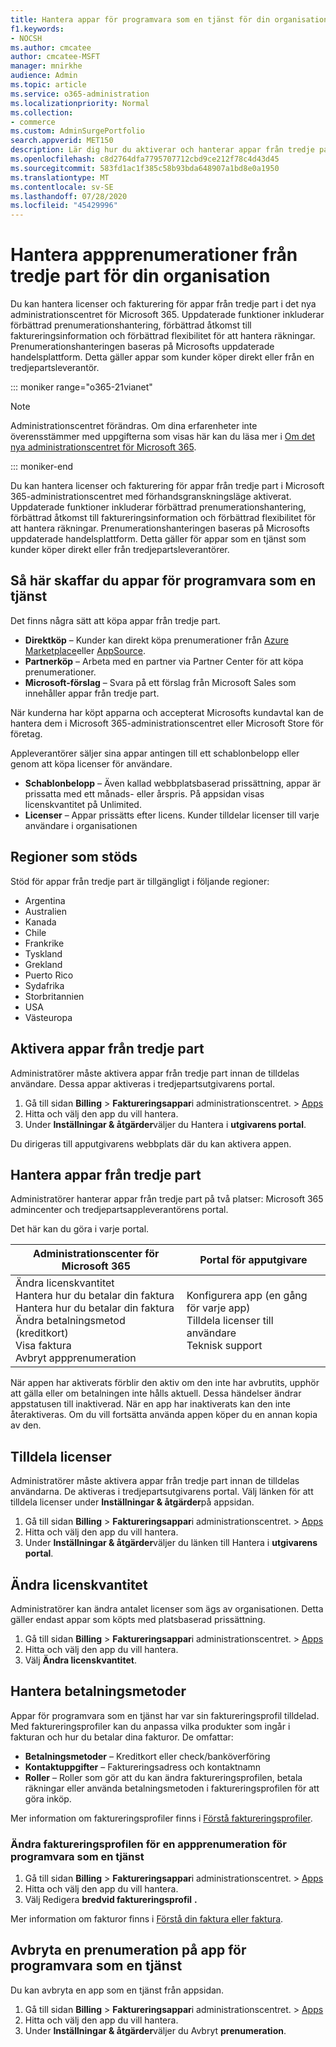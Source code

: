 ```yaml
---
title: Hantera appar för programvara som en tjänst för din organisation
f1.keywords:
- NOCSH
ms.author: cmcatee
author: cmcatee-MSFT
manager: mnirkhe
audience: Admin
ms.topic: article
ms.service: o365-administration
ms.localizationpriority: Normal
ms.collection:
- commerce
ms.custom: AdminSurgePortfolio
search.appverid: MET150
description: Lär dig hur du aktiverar och hanterar appar från tredje part i Microsoft 365 administrationscenter.
ms.openlocfilehash: c8d2764dfa7795707712cbd9ce212f78c4d43d45
ms.sourcegitcommit: 583fd1ac1f385c58b93bda648907a1bd8e0a1950
ms.translationtype: MT
ms.contentlocale: sv-SE
ms.lasthandoff: 07/28/2020
ms.locfileid: "45429996"
---
```

# <a name="manage-third-party-app-subscriptions-for-your-organization"></a>Hantera appprenumerationer från tredje part för din organisation

Du kan hantera licenser och fakturering för appar från tredje part i det nya administrationscentret för Microsoft 365. Uppdaterade funktioner inkluderar förbättrad prenumerationshantering, förbättrad åtkomst till faktureringsinformation och förbättrad flexibilitet för att hantera räkningar. Prenumerationshanteringen baseras på Microsofts uppdaterade handelsplattform. Detta gäller appar som kunder köper direkt eller från en tredjepartsleverantör.

::: moniker range="o365-21vianet"

> [!NOTE]
> Administrationscentret förändras. Om dina erfarenheter inte överensstämmer med uppgifterna som visas här kan du läsa mer i [Om det nya administrationscentret för Microsoft 365](https://docs.microsoft.com/microsoft-365/admin/microsoft-365-admin-center-preview?view=o365-21vianet).

::: moniker-end

Du kan hantera licenser och fakturering för appar från tredje part i Microsoft 365-administrationscentret med förhandsgranskningsläge aktiverat. Uppdaterade funktioner inkluderar förbättrad prenumerationshantering, förbättrad åtkomst till faktureringsinformation och förbättrad flexibilitet för att hantera räkningar. Prenumerationshanteringen baseras på Microsofts uppdaterade handelsplattform. Detta gäller för appar som en tjänst som kunder köper direkt eller från tredjepartsleverantörer.


## <a name="how-to-get-software-as-a-service-apps"></a>Så här skaffar du appar för programvara som en tjänst

Det finns några sätt att köpa appar från tredje part.

- **Direktköp** – Kunder kan direkt köpa prenumerationer från [Azure Marketplace](https://azuremarketplace.microsoft.com/marketplace/)eller [AppSource](https://www.appsource.com/).
- **Partnerköp** – Arbeta med en partner via Partner Center för att köpa prenumerationer.
- **Microsoft-förslag** – Svara på ett förslag från Microsoft Sales som innehåller appar från tredje part.

När kunderna har köpt apparna och accepterat Microsofts kundavtal kan de hantera dem i Microsoft 365-administrationscentret eller Microsoft Store för företag.

Appleverantörer säljer sina appar antingen till ett schablonbelopp eller genom att köpa licenser för användare.

- **Schablonbelopp** – Även kallad webbplatsbaserad prissättning, appar är prissatta med ett månads- eller årspris. På appsidan visas licenskvantitet på Unlimited.
- **Licenser** – Appar prissätts efter licens. Kunder tilldelar licenser till varje användare i organisationen

## <a name="supported-regions"></a>Regioner som stöds

Stöd för appar från tredje part är tillgängligt i följande regioner:

- Argentina
- Australien
- Kanada
- Chile
- Frankrike
- Tyskland
- Grekland
- Puerto Rico
- Sydafrika
- Storbritannien
- USA
- Västeuropa

## <a name="activate-third-party-apps"></a>Aktivera appar från tredje part

Administratörer måste aktivera appar från tredje part innan de tilldelas användare. Dessa appar aktiveras i tredjepartsutgivarens portal.

1. Gå till sidan **Billing**  >  **Faktureringsappar**i administrationscentret.  >  <a href="https://go.microsoft.com/fwlink/p/?linkid=2125823" target="_blank">Apps</a>
2. Hitta och välj den app du vill hantera.
3. Under **Inställningar & åtgärder**väljer du Hantera i **utgivarens portal**.

Du dirigeras till apputgivarens webbplats där du kan aktivera appen.

## <a name="manage-third-party-apps"></a>Hantera appar från tredje part

Administratörer hanterar appar från tredje part på två platser: Microsoft 365 admincenter och tredjepartsappleverantörens portal.

Det här kan du göra i varje portal.

| Administrationscenter för Microsoft 365 | Portal för apputgivare |
| --- | --- |
| Ändra licenskvantitet <br> Hantera hur du betalar din faktura <br> Hantera hur du betalar din faktura <br> Ändra betalningsmetod (kreditkort) <br> Visa faktura <br> Avbryt appprenumeration | Konfigurera app (en gång för varje app) <br> Tilldela licenser till användare <br> Teknisk support |

När appen har aktiverats förblir den aktiv om den inte har avbrutits, upphör att gälla eller om betalningen inte hålls aktuell. Dessa händelser ändrar appstatusen till inaktiverad. När en app har inaktiverats kan den inte återaktiveras. Om du vill fortsätta använda appen köper du en annan kopia av den.

## <a name="assign-licenses"></a>Tilldela licenser

Administratörer måste aktivera appar från tredje part innan de tilldelas användarna. De aktiveras i tredjepartsutgivarens portal. Välj länken för att tilldela licenser under **Inställningar & åtgärder**på appsidan.

1. Gå till sidan **Billing**  >  **Faktureringsappar**i administrationscentret.  >  <a href="https://go.microsoft.com/fwlink/p/?linkid=2125823" target="_blank">Apps</a>
2. Hitta och välj den app du vill hantera.
3. Under **Inställningar & åtgärder**väljer du länken till Hantera i **utgivarens portal**.

## <a name="change-license-quantity"></a>Ändra licenskvantitet

Administratörer kan ändra antalet licenser som ägs av organisationen. Detta gäller endast appar som köpts med platsbaserad prissättning.

1. Gå till sidan **Billing**  >  **Faktureringsappar**i administrationscentret.  >  <a href="https://go.microsoft.com/fwlink/p/?linkid=2125823" target="_blank">Apps</a>
2. Hitta och välj den app du vill hantera.
3. Välj **Ändra licenskvantitet**.

## <a name="manage-payment-methods"></a>Hantera betalningsmetoder

Appar för programvara som en tjänst har var sin faktureringsprofil tilldelad. Med faktureringsprofiler kan du anpassa vilka produkter som ingår i fakturan och hur du betalar dina fakturor. De omfattar:

- **Betalningsmetoder** – Kreditkort eller check/banköverföring
- **Kontaktuppgifter** – Faktureringsadress och kontaktnamn
- **Roller** – Roller som gör att du kan ändra faktureringsprofilen, betala räkningar eller använda betalningsmetoden i faktureringsprofilen för att göra inköp.

Mer information om faktureringsprofiler finns i [Förstå faktureringsprofiler](https://docs.microsoft.com/microsoft-store/billing-profile).

### <a name="change-the-billing-profile-on-a-software-as-a-service-app-subscription"></a>Ändra faktureringsprofilen för en appprenumeration för programvara som en tjänst

1. Gå till sidan **Billing**  >  **Faktureringsappar**i administrationscentret.  >  <a href="https://go.microsoft.com/fwlink/p/?linkid=2125823" target="_blank">Apps</a>
2. Hitta och välj den app du vill hantera.
3. Välj Redigera **bredvid faktureringsprofil** **.**

Mer information om fakturor finns i [Förstå din faktura eller faktura](billing-and-payments/understand-your-invoice.md).

## <a name="cancel-a-software-as-a-service-app-subscription"></a>Avbryta en prenumeration på app för programvara som en tjänst

Du kan avbryta en app som en tjänst från appsidan.

1. Gå till sidan **Billing**  >  **Faktureringsappar**i administrationscentret.  >  <a href="https://go.microsoft.com/fwlink/p/?linkid=2125823" target="_blank">Apps</a>
2. Hitta och välj den app du vill hantera.
3. Under **Inställningar & åtgärder**väljer du Avbryt **prenumeration**.